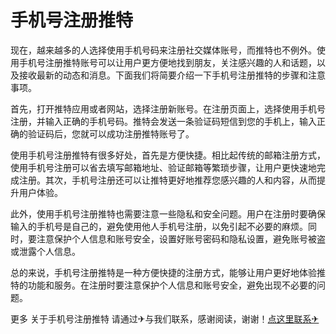 # 手机号注册推特

现在，越来越多的人选择使用手机号码来注册社交媒体账号，而推特也不例外。使用手机号注册推特账号可以让用户更方便地找到朋友，关注感兴趣的人和话题，以及接收最新的动态和消息。下面我们将简要介绍一下手机号注册推特的步骤和注意事项。

首先，打开推特应用或者网站，选择注册新账号。在注册页面上，选择使用手机号注册，并输入正确的手机号码。推特会发送一条验证码短信到您的手机上，输入正确的验证码后，您就可以成功注册推特账号了。

使用手机号注册推特有很多好处，首先是方便快捷。相比起传统的邮箱注册方式，使用手机号注册可以省去填写邮箱地址、验证邮箱等繁琐步骤，让用户更快速地完成注册。其次，手机号注册还可以让推特更好地推荐您感兴趣的人和内容，从而提升用户体验。

此外，使用手机号注册推特也需要注意一些隐私和安全问题。用户在注册时要确保输入的手机号是自己的，避免使用他人手机号注册，以免引起不必要的麻烦。同时，要注意保护个人信息和账号安全，设置好账号密码和隐私设置，避免账号被盗或泄露个人信息。

总的来说，手机号注册推特是一种方便快捷的注册方式，能够让用户更好地体验推特的功能和服务。在注册时要注意保护个人信息和账号安全，避免出现不必要的问题。

更多 关于手机号注册推特 请通过✈与我们联系，感谢阅读，谢谢！[点这里联系✈](https://ss.k02.cc)